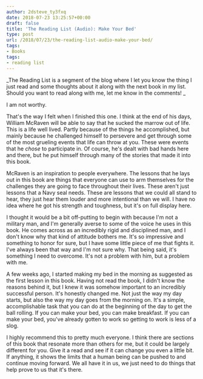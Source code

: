 ```yaml
---
author: 2dsteve_ty3fxq
date: 2018-07-23 13:25:57+00:00
draft: false
title: 'The Reading List (Audio): Make Your Bed'
type: post
url: /2018/07/23/the-reading-list-audio-make-your-bed/
tags:
- Books
tags:
- reading list
---
```


_The Reading List is a segment of the blog where I let you know the thing I just read and some thoughts about it along with the next book in my list. Should you want to read along with me, let me know in the comments! _

I am not worthy.

That's the way I felt when I finished this one. I think at the end of his days, William McRaven will be able to say that he sucked the marrow out of life. This is a life well lived. Partly because of the things he accomplished, but mainly because he challenged himself to persevere and get through some of the most grueling events that life can throw at you. These were events that he *chose* to participate in. Of course, he's dealt with bad hands here and there, but he put himself through many of the stories that made it into this book.

McRaven is an inspiration to people everywhere. The lessons that he lays out in this book are things that everyone can use to arm themselves for the challenges they are going to face throughout their lives. These aren't just lessons that a Navy seal needs. These are lessons that we could all stand to hear, they just hear them louder and more intentional than we will. I have no idea where he got his strength and toughness, but it's on full display here.

I thought it would be a bit off-putting to begin with because I'm not a military man, and I'm generally averse to some of the voice he uses in this book. He comes across as an incredibly rigid and disciplined man, and I don't know why that kind of attitude bothers me. It's so impressive and something to honor for sure, but I have some little piece of me that fights it. I've always been that way and I'm not sure why. That being said, it's something I need to overcome. It's not a problem with him, but a problem with me.

A few weeks ago, I started making my bed in the morning as suggested as the first lesson in this book. Having not read the book, I didn't know the reasons behind it, but I knew it was somehow important to an incredibly successful person. It's honestly changed me. Not just the way my day starts, but also the way my day goes from the morning on. It's a simple, accomplishable task that you can do at the beginning of the day to get the ball rolling. If you can make your bed, you can make breakfast. If you can make your bed, you've already gotten to work so getting to work is less of a slog.

I highly recommend this to pretty much everyone. I think there are sections of this book that resonate more than others for me, but it could be largely different for you. Give it a read and see if it can change you even a little bit. If anything, it shows the limits that a human being can be pushed to and continue moving forward. We all have it in us, we just need to do things that help prove to us that it's there.
